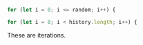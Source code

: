 ```js
for (let i = 0; i <= random; i++) {
```

```js
for (let i = 0; i < history.length; i++) {
```

These are iterations.
